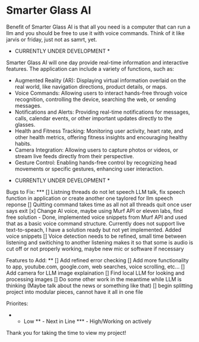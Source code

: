 # Smarter Glass AI

Benefit of Smarter Glass AI is that all you need is a computer that can run a llm and you should be free to use it with voice
commands. Think of it like jarvis or friday, just not as samrt, yet.

* CURRENTLY UNDER DEVELOPMENT *

Smarter Glass AI will one day provide real-time information and interactive features. The application can include a variety of functions, such as:

- Augmented Reality (AR): Displaying virtual information overlaid on the real world, like navigation directions, product details, or maps.
- Voice Commands: Allowing users to interact hands-free through voice recognition, controlling the device, searching the web, or sending messages.
- Notifications and Alerts: Providing real-time notifications for messages, calls, calendar events, or other important updates directly to the glasses.
- Health and Fitness Tracking: Monitoring user activity, heart rate, and other health metrics, offering fitness insights and encouraging healthy habits.
- Camera Integration: Allowing users to capture photos or videos, or stream live feeds directly from their perspective.
- Gesture Control: Enabling hands-free control by recognizing head movements or specific gestures, enhancing user interaction.

* CURRENTLY UNDER DEVELOPMENT *

Bugs to Fix: ***
[] Listning threads do not let speech LLM talk, fix speech function in application or create another one taylored for llm speech reponse
[] Quitting command takes time as all not all threads quit once user says exit
[x] Change AI voice, maybe using Murf API or eleven labs, find free solution
    - Done, implemented voice snippets from Murf API and used that as a basic voice command structure. Currently does not support
        live text-to-speach, I have a solution ready but not yet implemented. Added voice snippets 
[] Voice detection needs to be refined, small time between listening and switiching to another listening makes it so that some is
audio is cut off or not properly working, maybe new mic or software if necessary

Features to Add: **
[] Add refined error checking 
[] Add more functionality to app, youtube.com, google.com, web searches, voice scrolling, etc... 
[] Add camera for LLM image explaination
[] Find local LLM for looking and processing images
[] Do some other work in the meantime while LLM is thinking (Maybe talk about the news or something like that)
[] begin splitting project into modular pieces, cannot have it all in one file

Priorites: 
* - Low
** - Next in Line
*** - High/Working on actively


Thank you for taking the time to view my project! 